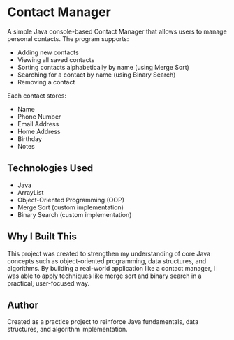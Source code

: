 # Contact Manager

A simple Java console-based Contact Manager that allows users to manage personal contacts. The program supports:

- Adding new contacts
- Viewing all saved contacts
- Sorting contacts alphabetically by name (using Merge Sort)
- Searching for a contact by name (using Binary Search)
- Removing a contact

Each contact stores:
- Name
- Phone Number
- Email Address
- Home Address
- Birthday
- Notes

## Technologies Used
- Java
- ArrayList
- Object-Oriented Programming (OOP)
- Merge Sort (custom implementation)
- Binary Search (custom implementation)


## Why I Built This

This project was created to strengthen my understanding of core Java concepts such as object-oriented programming, data structures, and algorithms. By building a real-world application like a contact manager, I was able to apply techniques like merge sort and binary search in a practical, user-focused way.

## Author
Created as a practice project to reinforce Java fundamentals, data structures, and algorithm implementation.


